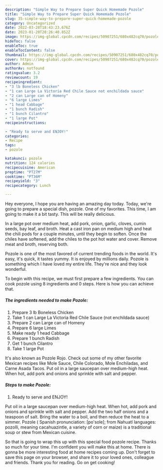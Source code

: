 ```yaml
---
description: "Simple Way to Prepare Super Quick Homemade Pozole"
title: "Simple Way to Prepare Super Quick Homemade Pozole"
slug: 35-simple-way-to-prepare-super-quick-homemade-pozole
category: Uncategorized
date: 2022-03-28T18:43:23.676Z
date: 2023-01-20T20:26:40.852Z
image: https://img-global.cpcdn.com/recipes/50907251/680x482cq70/pozole-recipe-main-photo.jpg
hideToc: false
enableToc: true
enableTocContent: false
thumbnail: https://img-global.cpcdn.com/recipes/50907251/680x482cq70/pozole-recipe-main-photo.jpg
cover: https://img-global.cpcdn.com/recipes/50907251/680x482cq70/pozole-recipe-main-photo.jpg
author: Admin
authorAv: notfound
ratingvalue: 3.2
reviewcount: 19
recipeingredient:
- "3 lb Boneless Chicken"
- "1 can Large La Victoria Red Chile Sauce not enchildada sauce"
- "2 can Large can of Homeny"
- "6 large Limes"
- "1 head Cabbage"
- "1 bunch Radish"
- "1 bunch Cilantro"
- "1 large Pot"
recipeinstructions:

- "Ready to serve and ENJOY!"
categories:
- Recipe
tags:
- pozole

katakunci: pozole 
nutrition: 124 calories
recipecuisine: American
preptime: "PT27M"
cooktime: "PT36M"
recipeyield: "3"
recipecategory: Lunch

---
```



Hey everyone, I hope you are having an amazing day today. Today, we're going to prepare a special dish, pozole. One of my favorites. This time, I am going to make it a bit tasty. This will be really delicious.

In a large pot over medium heat, add pork, onion, garlic, cloves, cumin seeds, bay leaf, and broth. Heat a cast iron pan on medium high and heat the chili pods for a couple minutes, until they begin to soften. Once the chiles have softened, add the chiles to the pot hot water and cover. Remove meat and broth, reserving both.

Pozole is one of the most favored of current trending foods in the world. It's easy, it's quick, it tastes yummy. It is enjoyed by millions daily. Pozole is something which I have loved my entire life. They're nice and they look wonderful.


To begin with this recipe, we must first prepare a few ingredients. You can cook pozole using 8 ingredients and 0 steps. Here is how you can achieve that.

<!--inarticleads1-->

##### The ingredients needed to make Pozole:

1. Prepare 3 lb Boneless Chicken
1. Take 1 can Large La Victoria Red Chile Sauce (not enchildada sauce)
1. Prepare 2 can Large can of Homeny
1. Prepare 6 large Limes
1. Make ready 1 head Cabbage
1. Prepare 1 bunch Radish
1. Get 1 bunch Cilantro
1. Take 1 large Pot


It&#39;s also known as Pozole Rojo. Check out some of my other favorite Mexican recipes like Mole Sauce, Chile Colorado, Mole Enchiladas, and Carne Asada Tacos. Put oil in a large saucepan over medium-high heat. When hot, add pork and onions and sprinkle with salt and pepper. 

<!--inarticleads2-->

##### Steps to make Pozole:


1. Ready to serve and ENJOY!

Put oil in a large saucepan over medium-high heat. When hot, add pork and onions and sprinkle with salt and pepper. Add the two half onions and a teaspoon of salt. Bring the water to a boil, and then reduce the heat to a simmer. Pozole ( Spanish pronunciation: [po&#39;sole]; from Nahuatl languages: pozolli, meaning cacahuazintle, a variety of corn or maize) is a traditional soup or stew from Mexican cuisine. 

So that is going to wrap this up with this special food pozole recipe. Thanks so much for your time. I'm confident you will make this at home. There is gonna be more interesting food at home recipes coming up. Don't forget to save this page on your browser, and share it to your loved ones, colleague and friends. Thank you for reading. Go on get cooking!
